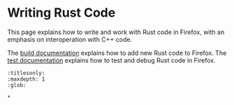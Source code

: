 # Writing Rust Code

This page explains how to write and work with Rust code in Firefox, with an
emphasis on interoperation with C++ code.

The [build documentation](/build/buildsystem/rust.rst) explains how to add
new Rust code to Firefox. The [test documentation](/testing-rust-code/index.md)
explains how to test and debug Rust code in Firefox.

```{toctree}
:titlesonly:
:maxdepth: 1
:glob:

*
```
